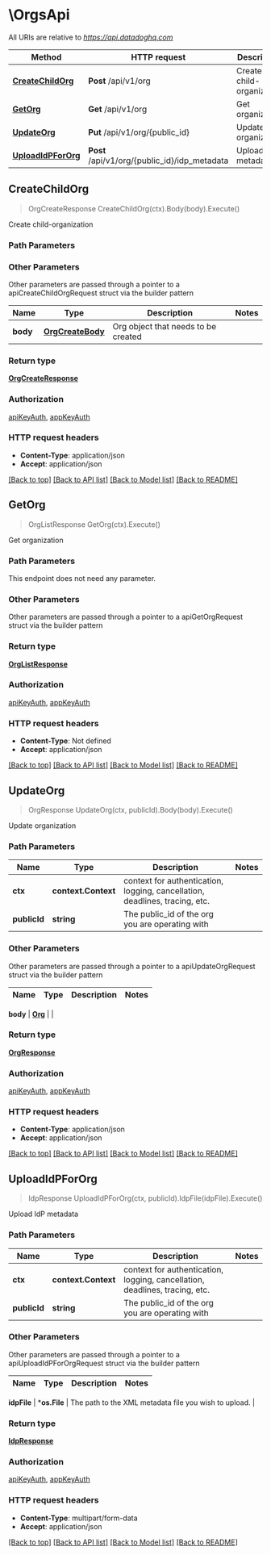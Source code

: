 # \OrgsApi

All URIs are relative to *https://api.datadoghq.com*

Method | HTTP request | Description
------------- | ------------- | -------------
[**CreateChildOrg**](OrgsApi.md#CreateChildOrg) | **Post** /api/v1/org | Create child-organization
[**GetOrg**](OrgsApi.md#GetOrg) | **Get** /api/v1/org | Get organization
[**UpdateOrg**](OrgsApi.md#UpdateOrg) | **Put** /api/v1/org/{public_id} | Update organization
[**UploadIdPForOrg**](OrgsApi.md#UploadIdPForOrg) | **Post** /api/v1/org/{public_id}/idp_metadata | Upload IdP metadata



## CreateChildOrg

> OrgCreateResponse CreateChildOrg(ctx).Body(body).Execute()

Create child-organization



### Path Parameters



### Other Parameters

Other parameters are passed through a pointer to a apiCreateChildOrgRequest struct via the builder pattern


Name | Type | Description  | Notes
------------- | ------------- | ------------- | -------------
 **body** | [**OrgCreateBody**](OrgCreateBody.md) | Org object that needs to be created | 

### Return type

[**OrgCreateResponse**](OrgCreateResponse.md)

### Authorization

[apiKeyAuth](../README.md#apiKeyAuth), [appKeyAuth](../README.md#appKeyAuth)

### HTTP request headers

- **Content-Type**: application/json
- **Accept**: application/json

[[Back to top]](#) [[Back to API list]](../README.md#documentation-for-api-endpoints)
[[Back to Model list]](../README.md#documentation-for-models)
[[Back to README]](../README.md)


## GetOrg

> OrgListResponse GetOrg(ctx).Execute()

Get organization



### Path Parameters

This endpoint does not need any parameter.

### Other Parameters

Other parameters are passed through a pointer to a apiGetOrgRequest struct via the builder pattern


### Return type

[**OrgListResponse**](OrgListResponse.md)

### Authorization

[apiKeyAuth](../README.md#apiKeyAuth), [appKeyAuth](../README.md#appKeyAuth)

### HTTP request headers

- **Content-Type**: Not defined
- **Accept**: application/json

[[Back to top]](#) [[Back to API list]](../README.md#documentation-for-api-endpoints)
[[Back to Model list]](../README.md#documentation-for-models)
[[Back to README]](../README.md)


## UpdateOrg

> OrgResponse UpdateOrg(ctx, publicId).Body(body).Execute()

Update organization



### Path Parameters


Name | Type | Description  | Notes
------------- | ------------- | ------------- | -------------
**ctx** | **context.Context** | context for authentication, logging, cancellation, deadlines, tracing, etc.
**publicId** | **string** | The public_id of the org you are operating with | 

### Other Parameters

Other parameters are passed through a pointer to a apiUpdateOrgRequest struct via the builder pattern


Name | Type | Description  | Notes
------------- | ------------- | ------------- | -------------

 **body** | [**Org**](Org.md) |  | 

### Return type

[**OrgResponse**](OrgResponse.md)

### Authorization

[apiKeyAuth](../README.md#apiKeyAuth), [appKeyAuth](../README.md#appKeyAuth)

### HTTP request headers

- **Content-Type**: application/json
- **Accept**: application/json

[[Back to top]](#) [[Back to API list]](../README.md#documentation-for-api-endpoints)
[[Back to Model list]](../README.md#documentation-for-models)
[[Back to README]](../README.md)


## UploadIdPForOrg

> IdpResponse UploadIdPForOrg(ctx, publicId).IdpFile(idpFile).Execute()

Upload IdP metadata



### Path Parameters


Name | Type | Description  | Notes
------------- | ------------- | ------------- | -------------
**ctx** | **context.Context** | context for authentication, logging, cancellation, deadlines, tracing, etc.
**publicId** | **string** | The public_id of the org you are operating with | 

### Other Parameters

Other parameters are passed through a pointer to a apiUploadIdPForOrgRequest struct via the builder pattern


Name | Type | Description  | Notes
------------- | ------------- | ------------- | -------------

 **idpFile** | ***os.File** | The path to the XML metadata file you wish to upload. | 

### Return type

[**IdpResponse**](IdpResponse.md)

### Authorization

[apiKeyAuth](../README.md#apiKeyAuth), [appKeyAuth](../README.md#appKeyAuth)

### HTTP request headers

- **Content-Type**: multipart/form-data
- **Accept**: application/json

[[Back to top]](#) [[Back to API list]](../README.md#documentation-for-api-endpoints)
[[Back to Model list]](../README.md#documentation-for-models)
[[Back to README]](../README.md)

